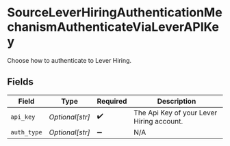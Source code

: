 # SourceLeverHiringAuthenticationMechanismAuthenticateViaLeverAPIKey

Choose how to authenticate to Lever Hiring.


## Fields

| Field                                     | Type                                      | Required                                  | Description                               |
| ----------------------------------------- | ----------------------------------------- | ----------------------------------------- | ----------------------------------------- |
| `api_key`                                 | *Optional[str]*                           | :heavy_check_mark:                        | The Api Key of your Lever Hiring account. |
| `auth_type`                               | *Optional[str]*                           | :heavy_minus_sign:                        | N/A                                       |